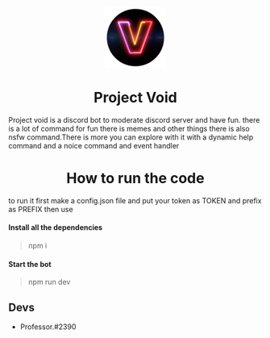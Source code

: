 ﻿<p align="center">
<img src="./static/icon.png" style="height: 120px"/>
</p>

<h1 align="center">Project Void</h1>
<p align="">Project void is a discord bot to moderate discord server and have fun. there is a lot of command for fun there is memes and other things there is also nsfw command.There is more you can explore with it with a dynamic help command and a noice command and event handler</p>

<h1 align="center">How to run the code</h1>
<p>to run it first make a config.json file and put your token as TOKEN and prefix as PREFIX then use</p>

#### Install all the dependencies

>npm i
#### Start the bot

> npm run dev

## Devs
<ul>
<li>Professor.#2390</li>
</ul>
